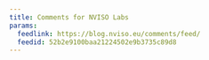 ```yaml
---
title: Comments for NVISO Labs
params:
  feedlink: https://blog.nviso.eu/comments/feed/
  feedid: 52b2e9100baa21224502e9b3735c89d8
---
```

